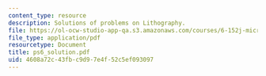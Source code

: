 ```yaml
---
content_type: resource
description: Solutions of problems on Lithography.
file: https://ol-ocw-studio-app-qa.s3.amazonaws.com/courses/6-152j-micro-nano-processing-technology-fall-2005/4608a72c43fbc9d97e4f52c5ef093097_ps6_solution.pdf
file_type: application/pdf
resourcetype: Document
title: ps6_solution.pdf
uid: 4608a72c-43fb-c9d9-7e4f-52c5ef093097
---
```

